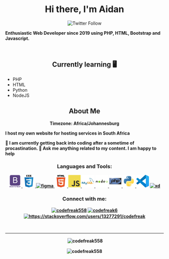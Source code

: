 <h1 align="center"><b>Hi there, I'm Aidan</b></h1>

<p align="center">
<img alt="Twitter Follow" src="https://img.shields.io/twitter/follow/codefreak6?label=Twitter&logo=Twitter&style=for-the-badge">
</p>

<p><b>Enthusiastic Web Developer since 2019 using PHP, HTML, Bootstrap and Javascript.</b></p>
<br />

<h2 align="center">Currently learning 🖥️</h2>

- PHP
- HTML
- Python
- NodeJS


<h2 align="center">About Me</h2>
<p align="center"><b>Timezone: Africa/Johannesburg<b/></p>

I host my own website for hosting services in South Africa

💪 I am currently getting back into coding after a sometime of procastination.
💬 Ask me anything related to my content. I am happy to help

<h3 align="center">Languages and Tools:</h3>
<p align="center"> <a href="https://getbootstrap.com" target="_blank"> <img src="https://raw.githubusercontent.com/devicons/devicon/master/icons/bootstrap/bootstrap-plain-wordmark.svg" alt="bootstrap" width="40" height="40"/> </a> <a href="https://www.w3schools.com/css/" target="_blank"> <img src="https://raw.githubusercontent.com/devicons/devicon/master/icons/css3/css3-original-wordmark.svg" alt="css3" width="40" height="40"/> </a> <a href="https://www.figma.com/" target="_blank"> <img src="https://www.vectorlogo.zone/logos/figma/figma-icon.svg" alt="figma" width="40" height="40"/> </a> <a href="https://www.w3.org/html/" target="_blank"> <img src="https://raw.githubusercontent.com/devicons/devicon/master/icons/html5/html5-original-wordmark.svg" alt="html5" width="40" height="40"/> </a> <a href="https://developer.mozilla.org/en-US/docs/Web/JavaScript" target="_blank"> <img src="https://raw.githubusercontent.com/devicons/devicon/master/icons/javascript/javascript-original.svg" alt="javascript" width="40" height="40"/> </a> <a href="https://www.mysql.com/" target="_blank"> <img src="https://raw.githubusercontent.com/devicons/devicon/master/icons/mysql/mysql-original-wordmark.svg" alt="mysql" width="40" height="40"/> </a> <a href="https://nodejs.org" target="_blank"> <img src="https://raw.githubusercontent.com/devicons/devicon/master/icons/nodejs/nodejs-original-wordmark.svg" alt="nodejs" width="40" height="40"/> </a> <a href="https://www.php.net" target="_blank"> <img src="https://raw.githubusercontent.com/devicons/devicon/master/icons/php/php-original.svg" alt="php" width="40" height="40"/> </a> <a href="https://www.python.org" target="_blank"> <img src="https://raw.githubusercontent.com/devicons/devicon/master/icons/python/python-original.svg" alt="python" width="40" height="40"/> </a> <img alt="Visual Studio Code" width="40px" src="https://raw.githubusercontent.com/github/explore/80688e429a7d4ef2fca1e82350fe8e3517d3494d/topics/visual-studio-code/visual-studio-code.png" /> <a href="https://www.adobe.com/products/xd.html" target="_blank"> <img src="https://cdn.worldvectorlogo.com/logos/adobe-xd.svg" alt="xd" width="40" height="40"/> </a> </p>

<h3 align="center">Connect with me:</h3>

<p align="center">
<a href="https://dev.to/codefreak558" target="blank"><img align="center" src="https://cdn.jsdelivr.net/npm/simple-icons@3.0.1/icons/dev-dot-to.svg" alt="codefreak558" height="30" width="40" /></a>
<a href="https://twitter.com/codefreak6" target="blank"><img align="center" src="https://raw.githubusercontent.com/rahuldkjain/github-profile-readme-generator/master/src/images/icons/Social/twitter.svg" alt="codefreak6" height="30" width="40" /></a>
<a href="https://stackoverflow.com/users/13277291/codefreak" target="blank"><img align="center" src="https://raw.githubusercontent.com/rahuldkjain/github-profile-readme-generator/master/src/images/icons/Social/stack-overflow.svg" alt="https://stackoverflow.com/users/13277291/codefreak" height="30" width="40" /></a>
</p>



<br />

-------------


<p align="center">&nbsp;<img align="center" src="https://github-readme-stats.vercel.app/api?username=codefreak558&show_icons=true&theme=dracula&locale=en" alt="codefreak558" /></p>

<p align="center"><img align="center" src="https://github-readme-stats.vercel.app/api/top-langs?username=codefreak558&show_icons=true&theme=dracula&locale=en&layout=compact" alt="codefreak558" /></p>
